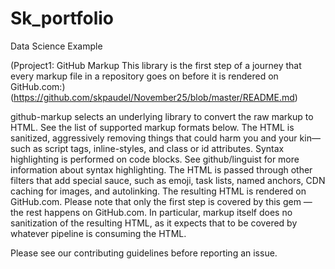 # Sk_portfolio
Data Science Example

(Pproject1: GitHub Markup This library is the first step of a journey that every markup file in a repository goes on before it is rendered on GitHub.com:)(https://github.com/skpaudel/November25/blob/master/README.md)

github-markup selects an underlying library to convert the raw markup to HTML. See the list of supported markup formats below. The HTML is sanitized, aggressively removing things that could harm you and your kin—such as script tags, inline-styles, and class or id attributes. Syntax highlighting is performed on code blocks. See github/linguist for more information about syntax highlighting. The HTML is passed through other filters that add special sauce, such as emoji, task lists, named anchors, CDN caching for images, and autolinking. The resulting HTML is rendered on GitHub.com. Please note that only the first step is covered by this gem — the rest happens on GitHub.com. In particular, markup itself does no sanitization of the resulting HTML, as it expects that to be covered by whatever pipeline is consuming the HTML.

Please see our contributing guidelines before reporting an issue.

